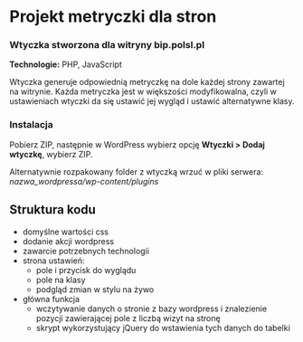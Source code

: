 # Projekt metryczki dla stron

### Wtyczka stworzona dla witryny bip.polsl.pl

**Technologie:** PHP, JavaScript

Wtyczka generuje odpowiednią metryczkę na dole każdej strony zawartej na witrynie.
Każda metryczka jest w większości modyfikowalna, czyli w ustawieniach wtyczki da się ustawić jej wygląd i ustawić alternatywne klasy.

### Instalacja

Pobierz ZIP, następnie w WordPress wybierz opcję **Wtyczki > Dodaj wtyczkę**, wybierz ZIP. 

Alternatywnie rozpakowany folder z wtyczką wrzuć w pliki serwera:  
*nazwa_wordpressa/wp-content/plugins*

## Struktura kodu
- domyślne wartości css
- dodanie akcji wordpress
- zawarcie potrzebnych technologii
- strona ustawień:
  - pole i przycisk do wyglądu
  - pole na klasy
  - podgląd zmian w stylu na żywo
- główna funkcja
  - wczytywanie danych o stronie z bazy wordpress i znalezienie pozycji zawierającej pole z liczbą wizyt na stronę
  - skrypt wykorzystujący jQuery do wstawienia tych danych do tabelki
